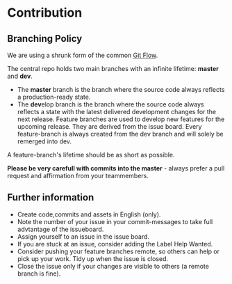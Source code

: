 # Contribution
## Branching Policy
We are using a shrunk form of the common [Git Flow](https://www.git-tower.com/learn/git/ebook/en/desktop-gui/advanced-topics/git-flow).

The central repo holds two main branches with an infinite lifetime: **master** and **dev**.

* The **master** branch is the branch where the source code always reflects a production-ready state.
* The **dev**elop branch is the branch where the source code always reflects a state with the latest delivered development changes for the next release.
Feature branches are used to develop new features for the upcoming release. They are derived from the issue board. Every feature-branch is always created from the dev branch and will solely be remerged into dev.

A feature-branch's lifetime should be as short as possible.

**Please be very carefull with commits into the master** - always prefer a pull request and affirmation from your teammembers.

## Further information
* Create code,commits and assets in English (only).
* Note the number of your issue in your commit-messages to take full advtantage of the issueboard.
* Assign yourself to an issue in the issue board.
* If you are stuck at an issue, consider adding the Label Help Wanted.
* Consider pushing your feature branches remote, so others can help or pick up your work. Tidy up when the issue is closed.
* Close the issue only if your changes are visible to others (a remote branch is fine). 
